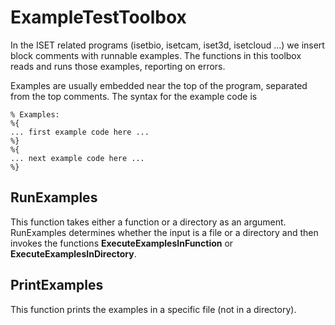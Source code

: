 # ExampleTestToolbox

In the ISET related programs (isetbio, isetcam, iset3d, isetcloud ...) we insert block comments with runnable examples. The functions in this toolbox reads and runs those examples, reporting on errors.

Examples are usually embedded near the top of the program, separated from the top comments.  The syntax for the example code is

```
% Examples:
%{
... first example code here ...
%}
%{
... next example code here ...
%}
```

## RunExamples

This function takes either a function or a directory as an argument.  RunExamples determines whether the input is a file or a directory and then invokes the functions **ExecuteExamplesInFunction** or **ExecuteExamplesInDirectory**.

## PrintExamples

This function prints the examples in a specific file (not in a directory).

